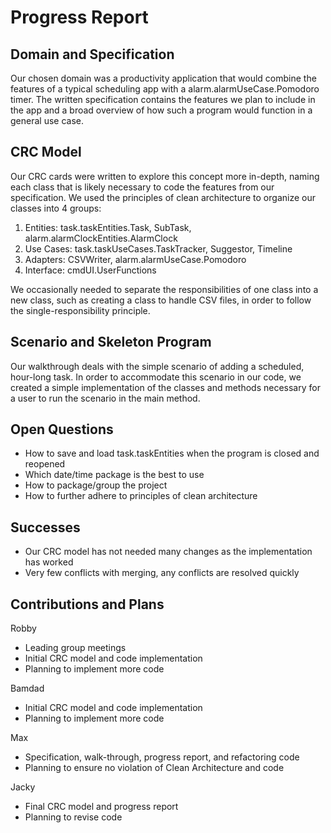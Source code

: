 # Progress Report

## Domain and Specification
Our chosen domain was a productivity application that would combine the features of a typical scheduling app with a alarm.alarmUseCase.Pomodoro timer. The written specification contains the features we plan to include in the app and a broad overview of how such a program would function in a general use case.

## CRC Model
Our CRC cards were written to explore this concept more in-depth, naming each class that is likely necessary to code the features from our specification. We used the principles of clean architecture to organize our classes into 4 groups:
1. Entities: task.taskEntities.Task, SubTask, alarm.alarmClockEntities.AlarmClock
2. Use Cases: task.taskUseCases.TaskTracker, Suggestor, Timeline
3. Adapters: CSVWriter, alarm.alarmUseCase.Pomodoro
4. Interface: cmdUI.UserFunctions

We occasionally needed to separate the responsibilities of one class into a new class, such as creating a class to handle CSV files, in order to follow the single-responsibility principle.

## Scenario and Skeleton Program
Our walkthrough deals with the simple scenario of adding a scheduled, hour-long task. In order to accommodate this scenario in our code, we created a simple implementation of the classes and methods necessary for a user to run the scenario in the main method.

## Open Questions
- How to save and load task.taskEntities when the program is closed and reopened
- Which date/time package is the best to use
- How to package/group the project
- How to further adhere to principles of clean architecture

## Successes
- Our CRC model has not needed many changes as the implementation has worked
- Very few conflicts with merging, any conflicts are resolved quickly

## Contributions and Plans
Robby
- Leading group meetings
- Initial CRC model and code implementation
- Planning to implement more code

Bamdad
- Initial CRC model and code implementation
- Planning to implement more code

Max
- Specification, walk-through, progress report, and refactoring code
- Planning to ensure no violation of Clean Architecture and code

Jacky
- Final CRC model and progress report
- Planning to revise code